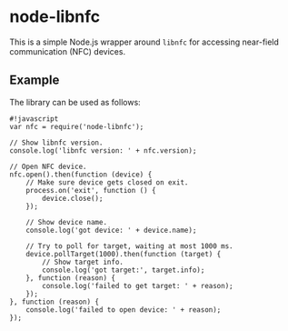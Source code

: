 node-libnfc
===========

This is a simple Node.js wrapper around `libnfc` for accessing near-field communication (NFC) devices.


Example
-------

The library can be used as follows:

```
#!javascript
var nfc = require('node-libnfc');

// Show libnfc version.
console.log('libnfc version: ' + nfc.version);

// Open NFC device.
nfc.open().then(function (device) {
    // Make sure device gets closed on exit.
    process.on('exit', function () {
        device.close();
    });

    // Show device name.
    console.log('got device: ' + device.name);

    // Try to poll for target, waiting at most 1000 ms.
    device.pollTarget(1000).then(function (target) {
        // Show target info.
        console.log('got target:', target.info);
    }, function (reason) {
        console.log('failed to get target: ' + reason);
    });
}, function (reason) {
    console.log('failed to open device: ' + reason);
});
```
